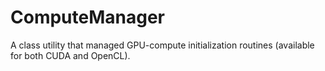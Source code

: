 # ComputeManager
A class utility that managed GPU-compute initialization routines (available for both CUDA and OpenCL).
